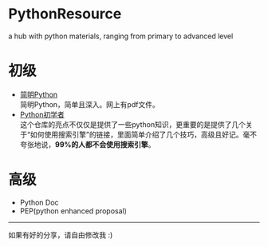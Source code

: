 # PythonResource
a hub with python materials, ranging from primary to advanced level

# 初级
* [简明Python](https://woodpecker.org.cn/abyteofpython_cn/chinese/)  
简明Python，简单且深入。网上有pdf文件。
* [Python初学者](https://github.com/Yixiaohan/codeparkshare)  
这个仓库的亮点不仅仅是提供了一些python知识，更重要的是提供了几个关于“如何使用搜索引擎”的链接，里面简单介绍了几个技巧，高级且好记。毫不夸张地说，**99%的人都不会使用搜索引擎**。

# 高级 
* Python Doc  
* PEP(python enhanced proposal)

---

如果有好的分享，请自由修改我 :)
